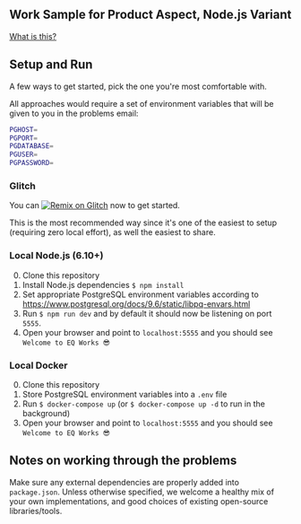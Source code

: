 ## Work Sample for Product Aspect, Node.js Variant

[What is this?](https://github.com/EQWorks/work-samples#what-is-this)

## Setup and Run

A few ways to get started, pick the one you're most comfortable with.

All approaches would require a set of environment variables that will be given to you in the problems email:

```bash
PGHOST=
PGPORT=
PGDATABASE=
PGUSER=
PGPASSWORD=
```

### Glitch

You can [![Remix on Glitch](https://cdn.glitch.com/2703baf2-b643-4da7-ab91-7ee2a2d00b5b%2Fremix-button.svg)](https://glitch.com/edit/#!/import/github/EQWorks/ws-product-nodejs) now to get started.

This is the most recommended way since it's one of the easiest to setup (requiring zero local effort), as well the easiest to share.

### Local Node.js (6.10+)

0. Clone this repository
1. Install Node.js dependencies `$ npm install`
2. Set appropriate PostgreSQL environment variables according to https://www.postgresql.org/docs/9.6/static/libpq-envars.html
3. Run `$ npm run dev` and by default it should now be listening on port `5555`.
4. Open your browser and point to `localhost:5555` and you should see `Welcome to EQ Works 😎`

### Local Docker

0. Clone this repository
1. Store PostgreSQL environment variables into a `.env` file
2. Run `$ docker-compose up` (or `$ docker-compose up -d` to run in the background)
3. Open your browser and point to `localhost:5555` and you should see `Welcome to EQ Works 😎`

## Notes on working through the problems

Make sure any external dependencies are properly added into `package.json`. Unless otherwise specified, we welcome a healthy mix of your own implementations, and good choices of existing open-source libraries/tools.
